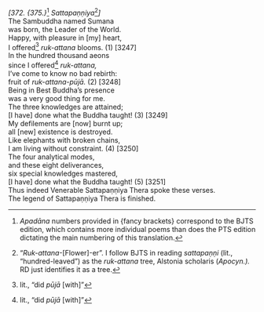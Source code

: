 *\[372. {375.}*[^1] *Sattapaṇṇiya*[^2]*\]*  
The Sambuddha named Sumana  
was born, the Leader of the World.  
Happy, with pleasure in \[my\] heart,  
I offered[^3] *ruk-attana* blooms. (1) \[3247\]  
In the hundred thousand aeons  
since I offered[^4] *ruk-attana,*  
I’ve come to know no bad rebirth:  
fruit of *ruk-attana-pūjā.* (2) \[3248\]  
Being in Best Buddha’s presence  
was a very good thing for me.  
The three knowledges are attained;  
\[I have\] done what the Buddha taught! (3) \[3249\]  
My defilements are \[now\] burnt up;  
all \[new\] existence is destroyed.  
Like elephants with broken chains,  
I am living without constraint. (4) \[3250\]  
The four analytical modes,  
and these eight deliverances,  
six special knowledges mastered,  
\[I have\] done what the Buddha taught! (5) \[3251\]  
Thus indeed Venerable Sattapaṇṇiya Thera spoke these verses.  
The legend of Sattapaṇṇiya Thera is finished.  
[^1]: *Apadāna* numbers provided in {fancy brackets} correspond to the
    BJTS edition, which contains more individual poems than does the PTS
    edition dictating the main numbering of this translation.  
[^2]: “*Ruk-attana*-\[Flower\]-er”. I follow BJTS in reading
    *sattapaṇṇi* (lit., “hundred-leaved”) as the *ruk-attana* tree,
    Alstonia scholaris (*Apocyn.).* RD just identifies it as a tree.  
[^3]: lit., “did *pūjā* \[with\]”  
[^4]: lit., “did *pūjā* \[with\]”
